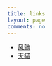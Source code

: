 ```yaml
---
title: links
layout: page
comments: no
---
```

- [风驰](http://www.windfone.com/)
- [天猫](http://tmall.com)

